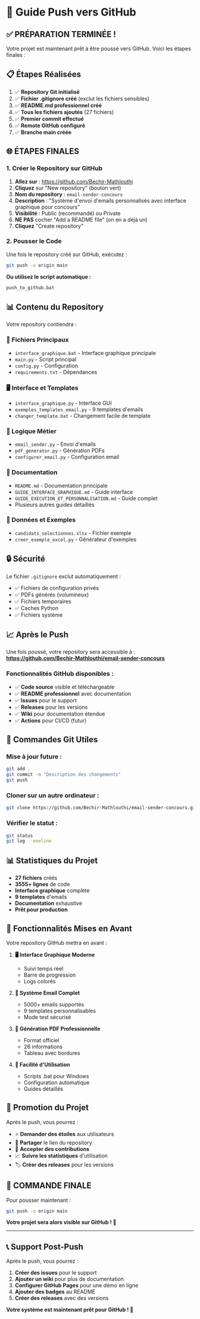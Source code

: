# 🚀 Guide Push vers GitHub

## ✅ **PRÉPARATION TERMINÉE !**

Votre projet est maintenant prêt à être poussé vers GitHub. Voici les étapes finales :

## 📋 **Étapes Réalisées**

1. ✅ **Repository Git initialisé**
2. ✅ **Fichier .gitignore créé** (exclut les fichiers sensibles)
3. ✅ **README.md professionnel créé**
4. ✅ **Tous les fichiers ajoutés** (27 fichiers)
5. ✅ **Premier commit effectué**
6. ✅ **Remote GitHub configuré**
7. ✅ **Branche main créée**

## 🌐 **ÉTAPES FINALES**

### **1. Créer le Repository sur GitHub**

1. **Allez sur** : https://github.com/Bechir-Mathlouthi
2. **Cliquez** sur "New repository" (bouton vert)
3. **Nom du repository** : `email-sender-concours`
4. **Description** : "Système d'envoi d'emails personnalisés avec interface graphique pour concours"
5. **Visibilité** : Public (recommandé) ou Private
6. **NE PAS** cocher "Add a README file" (on en a déjà un)
7. **Cliquez** "Create repository"

### **2. Pousser le Code**

Une fois le repository créé sur GitHub, exécutez :

```bash
git push -u origin main
```

**Ou utilisez le script automatique :**
```bash
push_to_github.bat
```

## 📊 **Contenu du Repository**

Votre repository contiendra :

### **🎯 Fichiers Principaux**
- `interface_graphique.bat` - Interface graphique principale
- `main.py` - Script principal
- `config.py` - Configuration
- `requirements.txt` - Dépendances

### **🖥️ Interface et Templates**
- `interface_graphique.py` - Interface GUI
- `exemples_templates_email.py` - 9 templates d'emails
- `changer_template.bat` - Changement facile de template

### **📧 Logique Métier**
- `email_sender.py` - Envoi d'emails
- `pdf_generator.py` - Génération PDFs
- `configurer_email.py` - Configuration email

### **📖 Documentation**
- `README.md` - Documentation principale
- `GUIDE_INTERFACE_GRAPHIQUE.md` - Guide interface
- `GUIDE_EXECUTION_ET_PERSONNALISATION.md` - Guide complet
- Plusieurs autres guides détaillés

### **📄 Données et Exemples**
- `candidats_selectionnes.xlsx` - Fichier exemple
- `creer_exemple_excel.py` - Générateur d'exemples

## 🔒 **Sécurité**

Le fichier `.gitignore` exclut automatiquement :
- ✅ Fichiers de configuration privés
- ✅ PDFs générés (volumineux)
- ✅ Fichiers temporaires
- ✅ Caches Python
- ✅ Fichiers système

## 📈 **Après le Push**

Une fois poussé, votre repository sera accessible à :
**https://github.com/Bechir-Mathlouthi/email-sender-concours**

### **Fonctionnalités GitHub disponibles :**
- ✅ **Code source** visible et téléchargeable
- ✅ **README professionnel** avec documentation
- ✅ **Issues** pour le support
- ✅ **Releases** pour les versions
- ✅ **Wiki** pour documentation étendue
- ✅ **Actions** pour CI/CD (futur)

## 🎯 **Commandes Git Utiles**

### **Mise à jour future :**
```bash
git add .
git commit -m "Description des changements"
git push
```

### **Cloner sur un autre ordinateur :**
```bash
git clone https://github.com/Bechir-Mathlouthi/email-sender-concours.git
```

### **Vérifier le statut :**
```bash
git status
git log --oneline
```

## 📊 **Statistiques du Projet**

- **27 fichiers** créés
- **3555+ lignes** de code
- **Interface graphique** complète
- **9 templates** d'emails
- **Documentation** exhaustive
- **Prêt pour production**

## 🎉 **Fonctionnalités Mises en Avant**

Votre repository GitHub mettra en avant :

1. **🖥️ Interface Graphique Moderne**
   - Suivi temps réel
   - Barre de progression
   - Logs colorés

2. **📧 Système Email Complet**
   - 5000+ emails supportés
   - 9 templates personnalisables
   - Mode test sécurisé

3. **📄 Génération PDF Professionnelle**
   - Format officiel
   - 26 informations
   - Tableau avec bordures

4. **🔧 Facilité d'Utilisation**
   - Scripts .bat pour Windows
   - Configuration automatique
   - Guides détaillés

## 🌟 **Promotion du Projet**

Après le push, vous pourrez :
- ⭐ **Demander des étoiles** aux utilisateurs
- 📢 **Partager** le lien du repository
- 🤝 **Accepter des contributions**
- 📈 **Suivre les statistiques** d'utilisation
- 🏷️ **Créer des releases** pour les versions

## 🚀 **COMMANDE FINALE**

Pour pousser maintenant :

```bash
git push -u origin main
```

**Votre projet sera alors visible sur GitHub ! 🎉**

---

## 📞 **Support Post-Push**

Après le push, vous pourrez :
1. **Créer des issues** pour le support
2. **Ajouter un wiki** pour plus de documentation
3. **Configurer GitHub Pages** pour une démo en ligne
4. **Ajouter des badges** au README
5. **Créer des releases** avec des versions

**Votre système est maintenant prêt pour GitHub ! 🚀**
